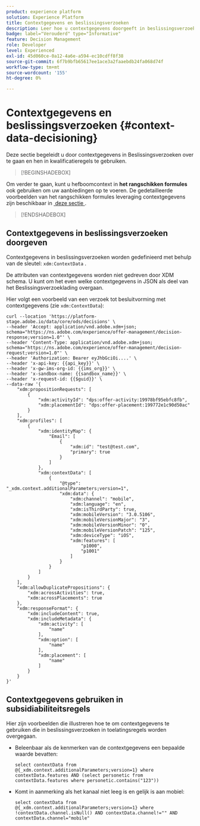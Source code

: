 ```yaml
---
product: experience platform
solution: Experience Platform
title: Contextgegevens en beslissingsverzoeken
description: Leer hoe u contextgegevens doorgeeft in beslissingsverzoeken.
badge: label="Verouderd" type="Informative"
feature: Decision Management
role: Developer
level: Experienced
exl-id: 45d060ce-0a12-4a6e-a594-ec10cdff8f38
source-git-commit: 6f7b9bfb65617ee1ace3a2faaebdb24fa068d74f
workflow-type: tm+mt
source-wordcount: '155'
ht-degree: 0%

---
```


# Contextgegevens en beslissingsverzoeken {#context-data-decisioning}

Deze sectie begeleidt u door contextgegevens in Beslissingsverzoeken over te gaan en hen in kwalificatieregels te gebruiken.

>[!BEGINSHADEBOX]

Om verder te gaan, kunt u hefboomcontext in **het rangschikken formules** ook gebruiken om uw aanbiedingen op te voeren. De gedetailleerde voorbeelden van het rangschikken formules leveraging contextgegevens zijn beschikbaar in [&#x200B; deze sectie &#x200B;](../offers/ranking/create-ranking-formulas.md#context-data).

>[!ENDSHADEBOX]

## Contextgegevens in beslissingsverzoeken doorgeven

Contextgegevens in beslissingsverzoeken worden gedefinieerd met behulp van de sleutel: `xdm:ContextData` .

De attributen van contextgegevens worden niet gedreven door XDM schema. U kunt om het even welke contextgegevens in JSON als deel van het Beslissingsverzoeklading overgaan.

Hier volgt een voorbeeld van een verzoek tot besluitvorming met contextgegevens (zie `xdm:ContextData`):

```
curl --location 'https://platform-stage.adobe.io/data/core/ods/decisions' \
--header 'Accept: application/vnd.adobe.xdm+json; schema="https://ns.adobe.com/experience/offer-management/decision-response;version=1.0"' \
--header 'Content-Type: application/vnd.adobe.xdm+json; schema="https://ns.adobe.com/experience/offer-management/decision-request;version=1.0"' \
--header 'Authorization: Bearer eyJhbGciOi....' \
--header 'x-api-key: {{api_key}}' \
--header 'x-gw-ims-org-id: {{ims_org}}' \
--header 'x-sandbox-name: {{sandbox_name}}' \
--header 'x-request-id: {{$guid}}' \
--data-raw '{
    "xdm:propositionRequests": [
        {
            "xdm:activityId": "dps:offer-activity:19978bf95ebfc8fb",
            "xdm:placementId": "dps:offer-placement:199772e1c90d50ac"
        }
    ],
    "xdm:profiles": [
        {
            "xdm:identityMap": {
                "Email": [
                    {
                        "xdm:id": "test@test.com",
                        "primary": true
                    }
                ]
            },
            "xdm:contextData": [
                {
                    "@type": "_xdm.context.additionalParameters;version=1",
                    "xdm:data": {
                        "xdm:channel": "mobile",
                        "xdm:language": "en",
                        "xdm:isThirdParty": true,
                        "xdm:mobileVersion": "3.0.5106",
                        "xdm:mobileVersionMajor": "3",
                        "xdm:mobileVersionMinor": "0",
                        "xdm:mobileVersionPatch": "125",
                        "xdm:deviceType": "iOS",
                        "xdm:features": [
                            "p1000",
                            "p1001"
                        ]
                    }
                }
            ]
        }
    ],
    "xdm:allowDuplicatePropositions": {
        "xdm:acrossActivities": true,
        "xdm:acrossPlacements": true
    },
    "xdm:responseFormat": {
        "xdm:includeContent": true,
        "xdm:includeMetadata": {
            "xdm:activity": [
                "name"
            ],
            "xdm:option": [
                "name"
            ],
            "xdm:placement": [
                "name"
            ]
        }
    }
}'
```

## Contextgegevens gebruiken in subsidiabiliteitsregels

Hier zijn voorbeelden die illustreren hoe te om contextgegevens te gebruiken die in beslissingsverzoeken in toelatingsregels worden overgegaan.

* Beleenbaar als de kenmerken van de contextgegevens een bepaalde waarde bevatten:

  ```
  select contextData from @{_xdm.context.additionalParameters;version=1} where contextData.features AND (select personetic from contextData.features where personetic.contains("123"))
  ```

* Komt in aanmerking als het kanaal niet leeg is en gelijk is aan mobiel:

  ```
  select contextData from @{_xdm.context.additionalParameters;version=1} where !contextData.channel.isNull() AND contextData.channel!="" AND contextData.channel="mobile"
  ```
